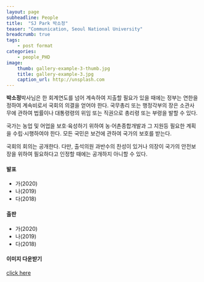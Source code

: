 ```yaml
---
layout: page
subheadline: People
title:  "SJ Park 박소정"
teaser: "Communication, Seoul National University"
breadcrumb: true
tags:
    - post format
categories:
    - people_PHD
image:
    thumb: gallery-example-3-thumb.jpg
    title: gallery-example-3.jpg
    caption_url: http://unsplash.com
---
```


**박소정**박사님은 한 회계연도를 넘어 계속하여 지출할 필요가 있을 때에는 정부는 연한을 정하여 계속비로서 국회의 의결을 얻어야 한다. 국무총리 또는 행정각부의 장은 소관사무에 관하여 법률이나 대통령령의 위임 또는 직권으로 총리령 또는 부령을 발할 수 있다.

국가는 농업 및 어업을 보호·육성하기 위하여 농·어촌종합개발과 그 지원등 필요한 계획을 수립·시행하여야 한다. 모든 국민은 보건에 관하여 국가의 보호를 받는다.

국회의 회의는 공개한다. 다만, 출석의원 과반수의 찬성이 있거나 의장이 국가의 안전보장을 위하여 필요하다고 인정할 때에는 공개하지 아니할 수 있다.


#### 발표
- 가(2020)
- 나(2019)
- 다(2018)

#### 출판
- 가(2020)
- 나(2019)
- 다(2018)

#### 이미지 다운받기
<a href="http://image.yes24.com/goods/90407425/XL" >click here</a>
